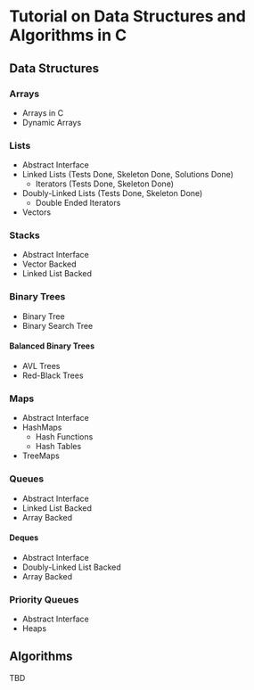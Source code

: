 # Tutorial on Data Structures and Algorithms in C

## Data Structures

### Arrays
- Arrays in C
- Dynamic Arrays

### Lists
- Abstract Interface
- Linked Lists (Tests Done, Skeleton Done, Solutions Done)
    - Iterators (Tests Done, Skeleton Done)
- Doubly-Linked Lists (Tests Done, Skeleton Done)
    - Double Ended Iterators
- Vectors

### Stacks
- Abstract Interface
- Vector Backed
- Linked List Backed

### Binary Trees
- Binary Tree
- Binary Search Tree

#### Balanced Binary Trees
- AVL Trees
- Red-Black Trees

### Maps
- Abstract Interface
- HashMaps
    - Hash Functions
    - Hash Tables
- TreeMaps

### Queues
- Abstract Interface
- Linked List Backed
- Array Backed

#### Deques
- Abstract Interface
- Doubly-Linked List Backed
- Array Backed

### Priority Queues
- Abstract Interface
- Heaps

## Algorithms
TBD
